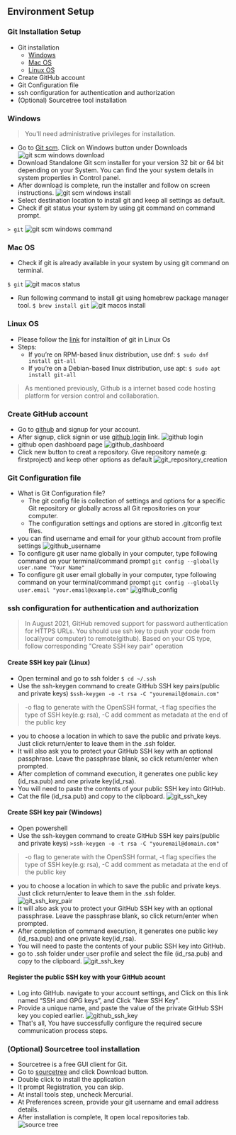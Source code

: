## Environment Setup ##

### Git Installation Setup ###
- Git installation
    - [Windows](https://github.com/yetanothermasterylearning/git/tree/main/03.%20Environment%20Setup#windows)
    - [Mac OS](https://github.com/yetanothermasterylearning/git/tree/main/03.%20Environment%20Setup#mac-os)
    - [Linux OS](https://github.com/yetanothermasterylearning/git/tree/main/03.%20Environment%20Setup#linux-os)
- Create GitHub account
- Git Configuration file
- ssh configuration for authentication and authorization
- (Optional) Sourcetree tool installation

### Windows ###
> You'll need administrative privileges for installation.
- Go to [Git scm](https://git-scm.com/downloads/win). Click on Windows button under Downloads
![git scm windows download](https://github.com/yetanothermasterylearning/git/blob/main/03.%20Environment%20Setup/Pictures/gitscm_windows_download.png)
- Download Standalone Git scm installer for your version 32 bit or 64 bit depending on your System. You can find the your system details in system properties in Control panel.
- After download is complete, run the installer and follow on screen instructions.
![git scm windows install](https://github.com/yetanothermasterylearning/git/blob/main/03.%20Environment%20Setup/Pictures/gitscm_windows_install.png)
- Select destination location to install git and keep all settings as default.
- Check if git status your system by using git command on command prompt.

`> git`
![git scm windows command](https://github.com/yetanothermasterylearning/git/blob/main/03.%20Environment%20Setup/Pictures/gitscm_windows_command.png)

### Mac OS ###
- Check if git is already available in your system by using git command on terminal.

`$ git`
![git macos status](https://github.com/yetanothermasterylearning/git/blob/main/03.%20Environment%20Setup/Pictures/git_macos_status.png)
- Run following command to install git using homebrew package manager tool.
`$ brew install git`
![git macos install](https://github.com/yetanothermasterylearning/git/blob/main/03.%20Environment%20Setup/Pictures/git_macos_install.png)

### Linux OS ###
- Please follow the [link](https://git-scm.com/download/linux) for installtion of git in Linux Os
- Steps:
    - If you’re on RPM-based linux distribution, use dnf:
    `$ sudo dnf install git-all`
    - If you’re on a Debian-based linux distribution, use apt:
    `$ sudo apt install git-all`

> As mentioned previously, Github is a internet based code hosting platform for version control and collaboration.
### Create GitHub account ###
- Go to [github](https://github.com/) and signup for your account.
- After signup, click signin or use [github login](https://github.com/login) link.
![github login](https://github.com/yetanothermasterylearning/git/blob/main/03.%20Environment%20Setup/Pictures/github_login.png)
- github open dashboard page 
![github_dashboard](https://github.com/yetanothermasterylearning/git/blob/main/03.%20Environment%20Setup/Pictures/github_dashboard.png)
- Click new button to creat a repository. Give repository name(e.g: firstproject) and keep other options as default
![git_repository_creation](https://github.com/yetanothermasterylearning/git/blob/main/03.%20Environment%20Setup/Pictures/git_repository_creation.png)

### Git Configuration file ###
- What is Git Configuration file?
    - The git config file is collection of settings and options for a specific Git repository or globally across all Git repositories on your computer.
    - The configuration settings and options are stored in .gitconfig text files.
- you can find username and email for your github account from profile settings
![github_username](https://github.com/yetanothermasterylearning/git/blob/main/03.%20Environment%20Setup/Pictures/github_username.png)
- To configure git user name globally in your computer, type following command on your terminal/command prompt
`git config --globally user.name "Your Name"`
- To configure git user email globally in your computer, type following command on your terminal/command prompt
`git config --globally user.email "your.email@example.com"`
![github_config](https://github.com/yetanothermasterylearning/git/blob/main/03.%20Environment%20Setup/Pictures/github_config.png)

### ssh configuration for authentication and authorization ###
> In August 2021, GitHub removed support for password authentication for HTTPS URLs. You should use ssh key to push your code from local(your computer) to remote(github).
> Based on your OS type, follow corresponding "Create SSH key pair" operation

#### Create SSH key pair (Linux) ####
- Open terminal and go to ssh folder
`$ cd ~/.ssh`
- Use the ssh-keygen command to create GitHub SSH key pairs(public and private keys)
`$ssh-keygen -o -t rsa -C "youremail@domain.com"`
> -o flag to generate with the OpenSSH format, -t flag specifies the type of SSH key(e.g: rsa), -C add comment as metadata at the end of the public key
- you to choose a location in which to save the public and private keys. Just click return/enter to leave them in the .ssh folder.
- It will also ask you to protect your GitHub SSH key with an optional passphrase. Leave the passphrase blank, so click return/enter when prompted.
- After completion of command execution, it generates one public key (id_rsa.pub) and one private key(id_rsa).
- You will need to paste the contents of your public SSH key into GitHub. 
- Cat the file (id_rsa.pub) and copy to the clipboard.
![git_ssh_key](https://github.com/yetanothermasterylearning/git/blob/main/03.%20Environment%20Setup/Pictures/git_ssh_key.png)

#### Create SSH key pair (Windows) ####
- Open powershell
- Use the ssh-keygen command to create GitHub SSH key pairs(public and private keys)
`>ssh-keygen -o -t rsa -C "youremail@domain.com"`
> -o flag to generate with the OpenSSH format, -t flag specifies the type of SSH key(e.g: rsa), -C add comment as metadata at the end of the public key
- you to choose a location in which to save the public and private keys. Just click return/enter to leave them in the .ssh folder.
![git_ssh_key_pair](https://github.com/yetanothermasterylearning/git/blob/main/03.%20Environment%20Setup/Pictures/git_ssh_key_windows_pair.png)
- It will also ask you to protect your GitHub SSH key with an optional passphrase. Leave the passphrase blank, so click return/enter when prompted.
- After completion of command execution, it generates one public key (id_rsa.pub) and one private key(id_rsa).
- You will need to paste the contents of your public SSH key into GitHub. 
- go to .ssh folder under user profile and select the file (id_rsa.pub) and copy to the clipboard.
![git_ssh_key](https://github.com/yetanothermasterylearning/git/blob/main/03.%20Environment%20Setup/Pictures/git_ssh_key_windows.png)

#### Register the public SSH key with your GitHub acount ####
- Log into GitHub. navigate to your account settings, and Click on this link named “SSH and GPG keys”, and Click "New SSH Key". 
- Provide a unique name, and paste the value of the private GitHub SSH key you copied earlier.
![github_ssh_key](https://github.com/yetanothermasterylearning/git/blob/main/03.%20Environment%20Setup/Pictures/github_ssh_key.png)
- That's all, You have successfully configure the required secure communication process steps.

### (Optional) Sourcetree tool installation ###
- Sourcetree is a free GUI client for Git.
- Go to [sourcetree](https://www.sourcetreeapp.com/) and click Download button.
- Double click to install the application
- It prompt Registration, you can skip.
- At install tools step, uncheck Mercurial.
- At Preferences screen, provide your git username and email address details.
- After installation is complete, It open local repositories tab.
![source tree](https://github.com/yetanothermasterylearning/git/blob/main/03.%20Environment%20Setup/Pictures/source_tree.png)

    
